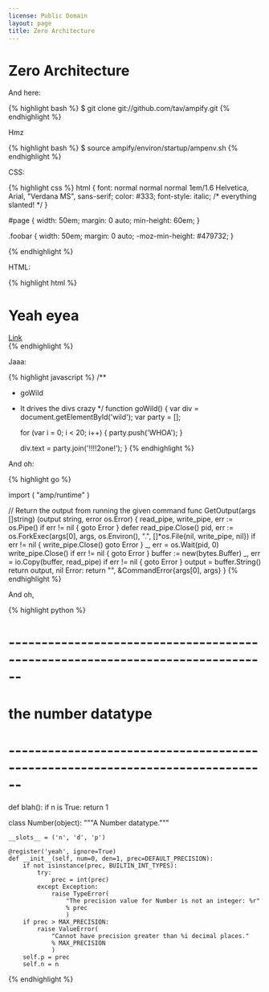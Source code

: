 ```yaml
---
license: Public Domain
layout: page
title: Zero Architecture
---
```


Zero Architecture
=================

And here:

{% highlight bash %}
$ git clone git://github.com/tav/ampify.git
{% endhighlight %}


Hmz

{% highlight bash %}
$ source ampify/environ/startup/ampenv.sh
{% endhighlight %}

CSS:


{% highlight css %}
html {
    font: normal normal normal 1em/1.6 Helvetica, Arial, "Verdana MS", sans-serif;
    color: #333;
    font-style: italic;   /* everything slanted! */
}

#page {
    width: 50em;
    margin: 0 auto;
    min-height: 60em;
}

.foobar {
    width: 50em;
    margin: 0 auto;
    -moz-min-height: #479732;
}

{% endhighlight %}

HTML:

{% highlight html %}
<!DOCTYPE html>
<html>
  <head>
    <title>Yeah, You Rock!</title>
  </head>
  <body>
    <div id="page">
      <h1>Yeah eyea</h1>
      <a href="http://google.com">Link</a>
    </div>
  </body>
</html>
{% endhighlight %}

Jaaa:

{% highlight javascript %}
/**
 * goWild
 * It drives the divs crazy
 */
 function goWild() {
     var div = document.getElementById('wild');
     var party = [];

     for (var i = 0; i < 20; i++) {
         party.push('WHOA');
     }

     div.text = party.join('!!!!2one!');
 }
{% endhighlight %}

And oh:

{% highlight go %}

import (
    "amp/runtime"
)

// Return the output from running the given command
func GetOutput(args []string) (output string, error os.Error) {
	read_pipe, write_pipe, err := os.Pipe()
	if err != nil {
		goto Error
	}
	defer read_pipe.Close()
	pid, err := os.ForkExec(args[0], args, os.Environ(), ".", []*os.File{nil, write_pipe, nil})
	if err != nil {
		write_pipe.Close()
		goto Error
	}
	_, err = os.Wait(pid, 0)
	write_pipe.Close()
	if err != nil {
		goto Error
	}
	buffer := new(bytes.Buffer)
	_, err = io.Copy(buffer, read_pipe)
	if err != nil {
		goto Error
	}
	output = buffer.String()
	return output, nil
Error:
	return "", &CommandError{args[0], args}
}
{% endhighlight %}

And oh,

{% highlight python %}
# ------------------------------------------------------------------------------
# the number datatype
# ------------------------------------------------------------------------------

def blah():
    if n is True:
        return 1

class Number(object):
    """A Number datatype."""

    __slots__ = ('n', 'd', 'p')

    @register('yeah', ignore=True)
    def __init__(self, num=0, den=1, prec=DEFAULT_PRECISION):
        if not isinstance(prec, BUILTIN_INT_TYPES):
            try:
                prec = int(prec)
            except Exception:
                raise TypeError(
                    "The precision value for Number is not an integer: %r"
                    % prec
                    )
        if prec > MAX_PRECISION:
            raise ValueError(
                "Cannot have precision greater than %i decimal places."
                % MAX_PRECISION
                )
        self.p = prec
        self.n = n
{% endhighlight %}
